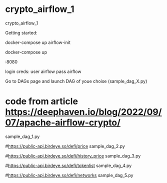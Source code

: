# crypto_airflow_1
crypto_airflow_1

Getting started:

docker-compose up airflow-init

docker-compose up

<host>:8080

login creds:
user airflow
pass airflow

Go to DAGs page and launch DAG of youe choise (sample_dag_X.py)

# code from article https://deephaven.io/blog/2022/09/07/apache-airflow-crypto/
sample_dag_1.py

#https://public-api.birdeye.so/defi/price
sample_dag_2.py

#https://public-api.birdeye.so/defi/history_price
sample_dag_3.py

#https://public-api.birdeye.so/defi/tokenlist
sample_dag_4.py

#https://public-api.birdeye.so/defi/networks
sample_dag_5.py


